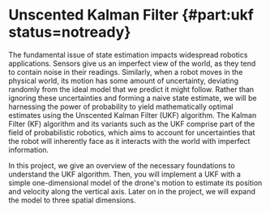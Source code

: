 # Unscented Kalman Filter {#part:ukf status=notready}

The fundamental issue of state estimation impacts widespread robotics applications. Sensors give us an imperfect view of the world, as they tend to contain noise in their readings. Similarly, when a robot moves in the physical world, its motion has some amount of uncertainty, deviating randomly from the ideal model that we predict it might follow. Rather than ignoring these uncertainties and forming a naive state estimate, we will be harnessing the power of probability to yield mathematically optimal estimates using the Unscented Kalman Filter (UKF) algorithm. The Kalman Filter (KF) algorithm and its variants such as the UKF comprise part of the field of probabilistic robotics, which aims to account for uncertainties that the robot will inherently face as it interacts with the world with imperfect information.

In this project, we give an overview of the necessary foundations to understand the UKF algorithm. Then, you will implement a UKF with a simple one-dimensional model of the drone's motion to estimate its position and velocity along the vertical axis. Later on in the project, we will expand the model to three spatial dimensions.
